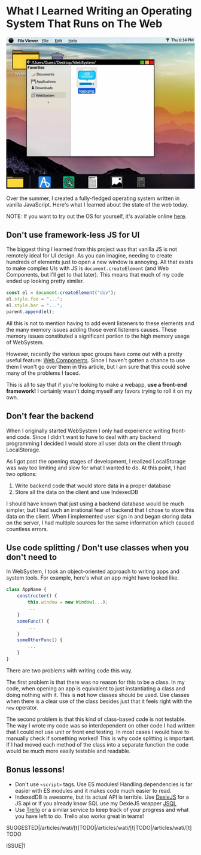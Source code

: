 # What I Learned Writing an Operating System That Runs on The Web
![HEADER|A screenshot of WebSystem](images/header.jpg)

Over the summer, I created a fully-fledged operating system written in vanilla JavaScript. Here's what I learned about the state of the web today.

NOTE: If you want to try out the OS for yourself, it's available online [here](https://websystem.io).

## Don't use framework-less JS for UI

The biggest thing I learned from this project was that vanilla JS is not remotely ideal for UI design. As you can imagine, needing to create hundreds of elements just to open a new window is annoying. All that exists to make complex UIs with JS is `document.createElement` (and Web Components, but I'll get to that later). This means that much of my code ended up looking pretty similar.

```js
const el = document.createElement("div");
el.style.foo = "...";
el.style.bar = "...";
parent.append(el);
```

All this is not to mention having to add event listeners to these elements and the many memory issues adding those event listeners causes. These memory issues constituted a significant portion to the high memory usage of WebSystem.

However, recently the various spec groups have come out with a pretty useful feature: [Web Components](https://www.webcomponents.org/introduction). Since I haven't gotten a chance to use them I won't go over them in this article, but I am sure that this could solve many of the problems I faced.

This is all to say that if you're looking to make a webapp, **use a front-end framework!** I certainly wasn't doing myself any favors trying to roll it on my own.

## Don't fear the backend

When I originally started WebSystem I only had experience writing front-end code. Since I didn't want to have to deal with any backend programming I decided I would store all user data on the client through LocalStorage.

As I got past the opening stages of development, I realized LocalStorage was way too limiting and slow for what I wanted to do. At this point, I had two options:
1. Write backend code that would store data in a proper database
2. Store all the data on the client and use IndexedDB

I should have known that just using a backend database would be much simpler, but I had such an irrational fear of backend that I chose to store this data on the client. When I implemented user sign in and began storing data on the server, I had multiple sources for the same information which caused countless errors.

## Use code splitting / Don't use classes when you don't need to

In WebSystem, I took an object-oriented approach to writing apps and system tools. For example, here's what an app might have looked like.

```js
class AppName {
    constructor() {
        this.window = new Window(...);
        ...
    }
    someFunc() {
        ...
    }
    someOtherFunc() {
        ...
    }
}
```

There are two problems with writing code this way.

The first problem is that there was no reason for this to be a class. In my code, when opening an app is equivalent to just instantiating a class and doing nothing with it. This is **not** how classes should be used. Use classes when there is a clear use of the class besides just that it feels right with the `new` operator.

The second problem is that this kind of class-based code is not testable. The way I wrote my code was so interdependent on other code I had written that I could not use unit or front end testing. In most cases I would have to manually check if something worked! This is why code splitting is important. If I had moved each method of the class into a separate function the code would be much more easily testable and readable.

## Bonus lessons!
 - Don't use `<script>` tags. Use ES modules! Handling dependencies is far easier with ES modules and it makes code much easier to read.
 - IndexedDB is awesome, but its actual API is terrible. Use [DexieJS](https://dexie.org) for a JS api or if you already know SQL use my DexieJS wrapper [JSQL](https://github.com/UltimatePro-Grammer/JSQL)
 - Use [Trello](https://trello.com) or a similar service to keep track of your progress and what you have left to do. Trello also works great in teams!

SUGGESTED|/articles/wati/[t]TODO|/articles/wati/[t]TODO|/articles/wati/[t]TODO

ISSUE|1

<!-- Compile with "npm run build-article articles/what-i-learned-writing-an-operating-system-that-runs-on-the-web/ -- --out articles/what-i-learned-writing-an-operating-system-that-runs-on-the-web/index.html" -->